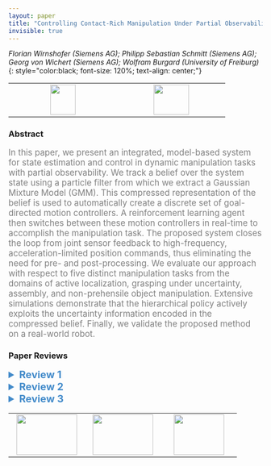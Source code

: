 ```yaml
---
layout: paper
title: "Controlling Contact-Rich Manipulation Under Partial Observability"
invisible: true
---
```

*Florian Wirnshofer (Siemens AG); Philipp Sebastian Schmitt (Siemens AG); Georg von Wichert (Siemens AG); Wolfram Burgard (University of Freiburg)*
{: style="color:black; font-size: 120%; text-align: center;"}

<table width="20%"> <tr>
<td style="width: 20%; text-align: center;"><a href="http://www.roboticsproceedings.org/rss16/p023.pdf"><img src="{{ site.baseurl }}/images/paper_link.png"
width = "50"  height = "60"/> </a> </td>

<td style="width: 20%; text-align: center;"><a href="nan"><img src="{{ site.baseurl }}/images/pheedloop_link.png"
width = "70"  height = "60"/> </a> </td>

</tr></table>

### Abstract
<html><p style="color:gray; font-size: 120%; text-align: justified;">
In this paper, we present an integrated, model-based system for state estimation and control in dynamic manipulation tasks with partial observability. We track a belief over the system state using a particle filter from which we extract a Gaussian Mixture Model (GMM). This compressed representation of the belief is used to automatically create a discrete set of goal-directed motion controllers. A reinforcement learning agent then switches between these motion controllers in real-time to accomplish the manipulation task. The proposed system closes the loop from joint sensor feedback to high-frequency, acceleration-limited position commands, thus eliminating the need for pre- and post-processing.  We evaluate our approach with respect to five distinct manipulation tasks from the domains of active localization, grasping under uncertainty, assembly, and non-prehensile object manipulation. Extensive simulations demonstrate that the hierarchical policy actively exploits the uncertainty information encoded in the compressed belief. Finally, we validate the proposed method on a real-world robot.
</p></html>

### Paper Reviews
<details><summary style="font-size:20px; color:#438BCA"><b> Review 1</b></summary>
<p style="color:gray; font-size: 120%; text-align: justified; white-space: pre-line">
In this paper, the authors propose an integrated system for state estimation and  control in dynamic manipulation tasks with partial observability. The system is provided only with an initial belief of the state at the starting time and, then, only joint states are received as feedback.  The pipeline they designed consisted of the following steps: 1) they track the belief over the system state using a particle filter; 2) they compressed the belief in a GMM model; 3) they use the GMM model to automatically create a discrete set of goal-directed motion controllers; 3) they finally use RL to learn a high-level switcher which selects the low-level motion controllers.

Even though the results are interesting and promising, the paper is not clear and lacks of explanation in several points.
For this reason, I'm not convinced about the usefulness and relevance of the proposed method, in that it sounds over complicated and not so clear. I think a better shape of the paper would help in evaluating the contributions better.

Here after, I'll give more detailed feedback on each section.

Abstract:
In my opinion, saying immediately why the environment is partially observable would value the paper much more.
In general, the authors never say explicitly why the system is PO, making the reading not to clear at a first glance.

Introduction:
Again, also here the PO is not properly explained. It seems the authors attribute the PO to the fact that the system has high-dimensional state and action space, nonlinear dynamics, multimodal distributions and real-time constraints, while it is instead because the only feedback is given by the joint states. Even though this is written, it's not explained properly.
Also, what does this sentence mean: "Our system considers the full state space of objects"?

Related work:
This section includes several works although they are presented in a confusing way in my opinion. A better guiding thread of the speech would improve this section a lot.

Problem formulation and background:
I would not highlight the richness in contact of the considered manipulation tasks. All manipulation tasks require contact with the object and, in particular, the ones addressed in this paper do not require so much contact, in that they mostly consist of pushing tasks.

Controlling manipulation under uncertainty:
In section C., the authors do not explain how the low-level Cartesian controllers are generated, although this seems to be the central contribution. 
In my opinion, equations (8) and (9) make the reader loose the focus. I would rather explain more why acceleration-resolved controllers are advantageous since it is not clear enough from the authors' explanation.
Also the reinforcement learning setting in section D. is not very well explained.

Implementation and results:
The authors should justify more why they use that RL particular training, instead of relying on more standard ways of training policies.
The benchmarks problems chosen for the evaluation are very nice and challenging.
Results are good and pretty clear, even though Fig. 8 could be either explained better or replaced with another kind of plot, since it is not very intuitive. 
Regarding the real world evaluation, more details would be required to better evaluate the quality of the results. Also, is the evaluation executed as zero-shot transfer? Mentioning that would be clearer.

Discussion:
It's good to read that the authors are aware of some of the limitations of their work.
</p> </details>

<details><summary style="font-size:20px; color:#438BCA"><b> Review 2</b></summary>
<p style="color:gray; font-size: 120%; text-align: justified; white-space: pre-line">
The paper proposes an interesting approach to the challenging problem of hierarchical learning in manipulation. The approach is well demonstrated in the experimental section and the belief-space formulation is interesting and sets the contribution apart from other techniques. I also enjoyed the introduction section and thought that the related work section was comprehensive.

I have three comments that I believe may improve the paper. First, in section III.B. the authors mention that z_t is the only feedback observation, denoting the noisy measurements of the states of the robot and does not include the object. However, in the following subsections the particle filtering and belief propagation algorithms operate on the uncertainty of the object. There is some disconnect here and the wording/explanation could be clarified here. Following on this point, the approach depends on an a priori specific number of Gaussian Mixtures to collapse the particles used to propagate belief, but there is no explicit mention/ablation of the effect of variation of their count. There is also an implicit assumption that objects can be detected, counted, and tracked which would could be made explicit early on in the paper. This is a sharp distinction w.r.t. to other approaches that operate on the raw sensory data.

Second, particle depletion seems to be a significant challenge w.r.t. the approach. Particle depletion is commonly encountered in state-estimation, and the paper takes one approach to injecting particles in the physics representations to attempt to fix this issue. This is a solid idea. In the experimental section, the authors attribute some loss in performance to this issue but it appears that this was not the case in the simulation studies. If this is the case, why does particle depletion play a bigger role in real experiments? Any guesses would be extremely helpful to others deploying this or similar approaches.

Third, there is no clear explanation on how the t_i targets for each component policy are chosen w.r.t. to the GMM beliefs of the objects in the scene. There seems to be some hand-engineering here such as making sure contact-free motion is executed before the robot pushes the object. If this is the case, there should be a clarification in the text alongside a more explicit explanation of determining t_i. It would be interesting to see the effect of ablation for these choices on the performance of the approach given a fixed task.
</p> </details>

<details><summary style="font-size:20px; color:#438BCA"><b> Review 3</b></summary>
<p style="color:gray; font-size: 120%; text-align: justified; white-space: pre-line">
While the interesting proposed frame work, the evaluation (especially experimental) is not enough. Rather, while the authors performed some elemental experiment, it seems that it is difficult to implement the proposed method to the real experiment. The contact condition will be very different between simulation and experiment. Moreover, the effect of sensor noise is included in the real experiment (although the simulation is nicely performed). This is especially be crucial under nonprehensile manipulation. 

Justification of the compressed expression of the particle filter is not enough. 



 
</p> </details>

<table width="100%"><tr><td style="width: 30%; text-align: center;"><a href="{{ site.baseurl }}/program/papers/22"> <img src="{{ site.baseurl }}/images/previous_icon.png" width = "120"  height = "80"/> </a> </td>

<td style="width: 30%; text-align: center;"><a href="{{ site.baseurl }}/program/papers"> <img src="{{ site.baseurl }}/images/overview_icon.png" width = "120"  height = "80"/> </a> </td> 

<td style="width: 30%; text-align: center;"><a href="{{ site.baseurl }}/program/papers/24"> <img src="{{ site.baseurl }}/images/next_icon.png" width = "100"  height = "80"/> </a> </td> 

</tr></table>

